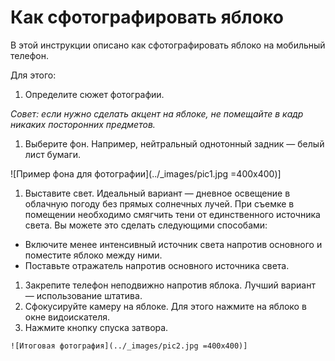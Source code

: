 # Как сфотографировать яблоко

В этой инструкции описано как сфотографировать яблоко на мобильный телефон.

Для этого:

  1. Определите сюжет фотографии.

  *Совет: если нужно сделать акцент на яблоке, не помещайте в кадр никаких посторонних предметов.*
  
  1. Выберите фон. Например, нейтральный однотонный задник — белый лист бумаги.

  ![Пример фона для фотографии](../_images/pic1.jpg =400x400)]

  1. Выставите свет. Идеальный вариант — дневное освещение в облачную погоду без прямых солнечных лучей. При съемке в помещении необходимо смягчить тени от единственного источника света. Вы можете это сделать следующими способами:
  * Включите менее интенсивный источник света напротив основного и поместите яблоко между ними. 
  * Поставьте отражатель напротив основного источника света.
  1. Закрепите телефон неподвижно напротив яблока. Лучший вариант — использование штатива.
  1. Сфокусируйте камеру на яблоке. Для этого нажмите на яблоко в окне видоискателя.
  1. Нажмите кнопку спуска затвора.

    ![Итоговая фотография](../_images/pic2.jpg =400x400)]

